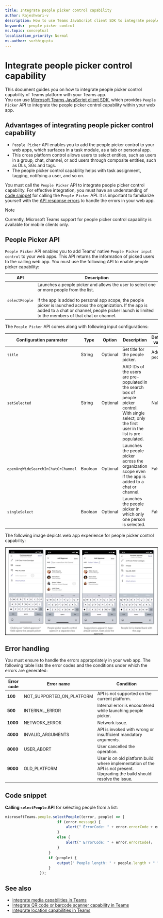 ```yaml
---
title: Integrate people picker control capability
author: Rajeshwari-v
description: How to use Teams JavaScript client SDK to integrate people picker control capability
keywords:  people picker control
ms.topic: conceptual
localization_priority: Normal
ms.author: surbhigupta
---
```


# Integrate people picker control capability 

This document guides you on how to integrate people picker control capability of Teams platform with your Teams app.  
You can use [Microsoft Teams JavaScript client SDK](/javascript/api/overview/msteams-client?view=msteams-client-js-latest&preserve-view=true), which provides `People Picker` API to integrate the people picker control capability within your web app. 

## Advantages of integrating people picker control capability

* `People Picker` API enables you to add the people picker control to your web apps, which  surfaces in a task module, as a tab or personal app. 
* This cross platform control allows users to select entities, such as users in a group, chat, channel, or add users through composite entities, such as DLs, SGs and tags. 
* The people picker control capability helps with task assignment, tagging, notifying a user, and so on. 

You must call the `People Picker` API to integrate people picker control capability. For effective integration, you must have an understanding of [code snippet](#code-snippet) for calling the `People Picker` API. 
It is important to familiarize yourself with the [API response errors](#error-handling) to handle the errors in your web app.

> [!NOTE] 
> Currently, Microsoft Teams support for people picker control capability is available for mobile clients only.

## People Picker API 

`People Picker` API enables you to add Teams’ native `People Picker input control` to your web apps. This API returns the information of picked users to the calling web app. 
You must use the following API to enable people picker capability:

| API      | Description   |
| --- | --- |
|`selectPeople`|Launches a people picker and allows the user to select one or more people from the list.<br/><br/>If the app is added to personal app scope, the people picker is launched across the organization. If the app is added to a chat or channel, people picker launch is limited to the members of that chat or channel.|

The `People Picker` API comes along with following input configurations:

|Configuration parameter|Type|Option|Description| Default value|
|-----|------|----------|--------------|------|
|`title`| String|Optional| Set title for the people picker.| Add people|
|`setSelected`|String| Optional| AAD IDs of the users are pre-populated in the search box of people picker control. With single select, only the first user in the list is pre-populated.| Null |
|`openOrgWideSearchInChatOrChannel`|Boolean | Optional|Launches the people picker across the organization scope even if the app is added to a chat or channel. | False |
|`singleSelect`|Boolean| Optional| Launches the people picker in which only one person is selected. | False|

The following image depicts web app experience for people picker control capability:

![web app experience for people picker control capability](../../assets/images/tabs/people-picker-control-capability.png)

## Error handling

You must ensure to handle the errors appropriately in your web app. The following table lists the error codes and the conditions under which the errors are generated: 

|Error code |  Error name     | Condition|
| --------- | --------------- | -------- |
| **100** | NOT_SUPPORTED_ON_PLATFORM | API is not supported on the current platform.|
| **500** | INTERNAL_ERROR | Internal error is encountered while launching people picker.|
| **1000** | NETWORK_ERROR | Network issue.|
| **4000** | INVALID_ARGUMENTS | API is invoked with wrong or insufficient mandatory arguments.|
| **8000** | USER_ABORT |User cancelled the operation.|
| **9000** | OLD_PLATFORM | User is on old platform build where implementation of the API is not present. Upgrading the build should resolve the issue.|

## Code snippet

**Calling `selectPeople` API** for selecting people from a list:

```javascript
microsoftTeams.people.selectPeople((error, people) => {                    if (error) {
                        if (error.message) {
                            alert(" ErrorCode: " + error.errorCode + error.message);
                        }
                        else {
                            alert(" ErrorCode: " + error.errorCode);
                        }
                    }
                    if (people) {
                        output(" People length: " + people.length + " " + JSON.stringify(people));
                    }
                });
```

## See also

* [Integrate media capabilities in Teams](mobile-camera-image-permissions.md)
* [Integrate QR code or barcode scanner capability in Teams](qr-barcode-scanner-capability.md)
* [Integrate location capabilities in Teams](location-capability.md)
